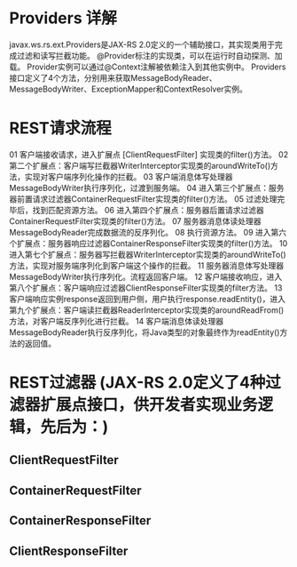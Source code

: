 # Providers 详解
javax.ws.rs.ext.Providers是JAX-RS 2.0定义的一个辅助接口，其实现类用于完成过滤和读写拦截功能。
@Provider标注的实现类，可以在运行时自动探测、加载。
Provider实例可以通过@Context注解被依赖注入到其他实例中。
Providers接口定义了4个方法，分别用来获取MessageBodyReader、MessageBodyWriter、ExceptionMapper和ContextResolver实例。


# REST请求流程
01 客户端接收请求，进入扩展点 [ClientRequestFilter] 实现类的filter()方法。
02 第二个扩展点：客户端写拦截器WriterInterceptor实现类的aroundWriteTo()方法，实现对客户端序列化操作的拦截。
03 客户端消息体写处理器MessageBodyWriter执行序列化，过渡到服务端。
04 进入第三个扩展点：服务器前置请求过滤器ContainerRequestFilter实现类的filter()方法。
05 过滤处理完毕后，找到匹配资源方法。
06 进入第四个扩展点：服务器后置请求过滤器ContainerRequestFilter实现类的filter()方法。
07 服务器消息体读处理器MessageBodyReader完成数据流的反序列化。
08 执行资源方法。
09 进入第六个扩展点：服务器响应过滤器ContainerResponseFilter实现类的filter()方法。
10 进入第七个扩展点：服务器写拦截器WriterInterceptor实现类的aroundWriteTo()方法，实现对服务端序列化到客户端这个操作的拦截。
11 服务器消息体写处理器MessageBodyWriter执行序列化。流程返回客户端。
12 客户端接收响应，进入第八个扩展点：客户端响应过滤器ClientResponseFilter实现类的filter方法。
13 客户端响应实例response返回到用户侧，用户执行response.readEntity()，进入第九个扩展点：客户端读拦截器ReaderInterceptor实现类的aroundReadFrom()方法，对客户端反序列化进行拦截。
14 客户端消息体读处理器MessageBodyReader执行反序列化，将Java类型的对象最终作为readEntity()方法的返回值。


# REST过滤器 (JAX-RS 2.0定义了4种过滤器扩展点接口，供开发者实现业务逻辑，先后为：)
## ClientRequestFilter
## ContainerRequestFilter
## ContainerResponseFilter
## ClientResponseFilter